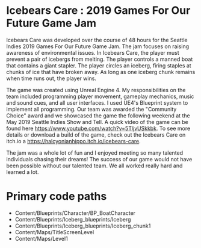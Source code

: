 # Icebears Care : 2019 Games For Our Future Game Jam

Icebears Care was developed over the course of 48 hours for the Seattle Indies 2019 Games For Our Future Game Jam. The jam focuses on raising awareness of environmental issues. In Icebears Care, the player must prevent a pair of icebergs from melting. The player controls a manned boat that contains a giant stapler. The player circles an iceberg, firing staples at chunks of ice that have broken away. As long as one iceberg chunk remains when time runs out, the player wins.

The game was created using Unreal Engine 4. My responsibilities on the team included programming player movement, gameplay mechanics, music and sound cues, and all user interfaces. I used UE4's Blueprint system to implement all programming. Our team was awarded the "Community Choice" award and we showcased the game the following weekend at the May 2019 Seattle Indies Show and Tell. A quick video of the game can be found here https://www.youtube.com/watch?v=5TljvUSkkbk. To see more details or download a build of the game, check out the Icebears Care on itch.io a https://halcyonianhippo.itch.io/icebears-care.

The jam was a whole lot of fun and I enjoyed meeting so many talented individuals chasing their dreams! The success of our game would not have been possible without our talented team. We all worked really hard and learned a lot.


# Primary code paths

  - Content/Blueprints/Character/BP_BoatCharacter
  - Content/Blueprints/Iceberg_blueprints/Iceberg
  - Content/Blueprints/Iceberg_blueprints/Iceberg_chunk1
  - Content/Maps/TitleScreenLevel
  - Content/Maps/Level1